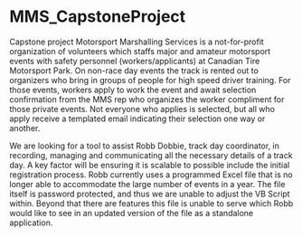 # MMS_CapstoneProject
Capstone project
Motorsport Marshalling Services is a not-for-profit organization of volunteers which staffs major and amateur motorsport events with safety personnel (workers/applicants) at Canadian Tire Motorsport Park. On non-race day events the track is rented out to organizers who bring in groups of people for high speed driver training. For those events, workers apply to work the event and await selection confirmation from the MMS rep who organizes the worker compliment for those private events. Not everyone who applies is selected, but all who apply receive a templated email indicating their selection one way or another. 

We are looking for a tool to assist Robb Dobbie, track day coordinator, in recording, managing and communicating all the necessary details of a track day. A key factor will be ensuring it is scalable to possible include the initial registration process. Robb currently uses a programmed Excel file that is no longer able to accommodate the large number of events in a year. The file itself is password protected, and thus we are unable to adjust the VB Script within. Beyond that there are features this file is unable to serve which Robb would like to see in an updated version of the file as a standalone application.
